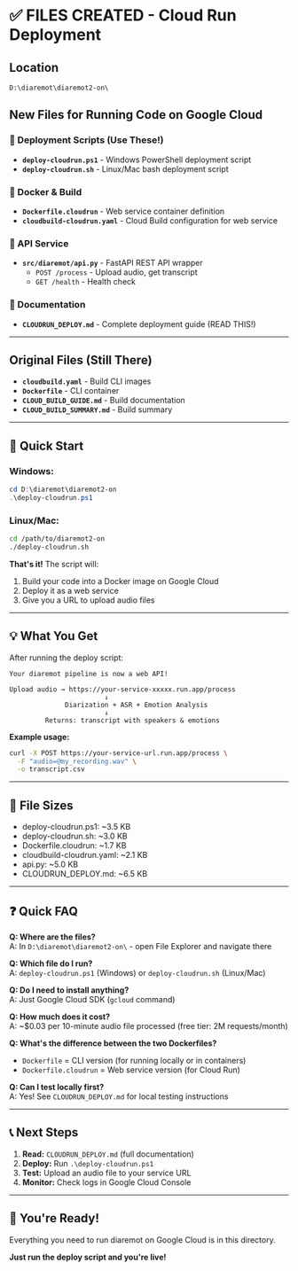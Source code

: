 # ✅ FILES CREATED - Cloud Run Deployment

## Location
`D:\diaremot\diaremot2-on\`

## New Files for Running Code on Google Cloud

### 🚀 Deployment Scripts (Use These!)
- **`deploy-cloudrun.ps1`** - Windows PowerShell deployment script
- **`deploy-cloudrun.sh`** - Linux/Mac bash deployment script

### 🐳 Docker & Build
- **`Dockerfile.cloudrun`** - Web service container definition
- **`cloudbuild-cloudrun.yaml`** - Cloud Build configuration for web service

### 📡 API Service
- **`src/diaremot/api.py`** - FastAPI REST API wrapper
  - `POST /process` - Upload audio, get transcript
  - `GET /health` - Health check

### 📖 Documentation
- **`CLOUDRUN_DEPLOY.md`** - Complete deployment guide (READ THIS!)

---

## Original Files (Still There)
- **`cloudbuild.yaml`** - Build CLI images
- **`Dockerfile`** - CLI container
- **`CLOUD_BUILD_GUIDE.md`** - Build documentation
- **`CLOUD_BUILD_SUMMARY.md`** - Build summary

---

## 🎯 Quick Start

### Windows:
```powershell
cd D:\diaremot\diaremot2-on
.\deploy-cloudrun.ps1
```

### Linux/Mac:
```bash
cd /path/to/diaremot2-on
./deploy-cloudrun.sh
```

**That's it!** The script will:
1. Build your code into a Docker image on Google Cloud
2. Deploy it as a web service
3. Give you a URL to upload audio files

---

## 💡 What You Get

After running the deploy script:

```
Your diaremot pipeline is now a web API!

Upload audio → https://your-service-xxxxx.run.app/process
                        ↓
              Diarization + ASR + Emotion Analysis
                        ↓
         Returns: transcript with speakers & emotions
```

**Example usage:**
```bash
curl -X POST https://your-service-url.run.app/process \
  -F "audio=@my_recording.wav" \
  -o transcript.csv
```

---

## 📂 File Sizes
- deploy-cloudrun.ps1: ~3.5 KB
- deploy-cloudrun.sh: ~3.0 KB
- Dockerfile.cloudrun: ~1.7 KB
- cloudbuild-cloudrun.yaml: ~2.1 KB
- api.py: ~5.0 KB
- CLOUDRUN_DEPLOY.md: ~6.5 KB

---

## ❓ Quick FAQ

**Q: Where are the files?**  
A: In `D:\diaremot\diaremot2-on\` - open File Explorer and navigate there

**Q: Which file do I run?**  
A: `deploy-cloudrun.ps1` (Windows) or `deploy-cloudrun.sh` (Linux/Mac)

**Q: Do I need to install anything?**  
A: Just Google Cloud SDK (`gcloud` command)

**Q: How much does it cost?**  
A: ~$0.03 per 10-minute audio file processed (free tier: 2M requests/month)

**Q: What's the difference between the two Dockerfiles?**  
- `Dockerfile` = CLI version (for running locally or in containers)
- `Dockerfile.cloudrun` = Web service version (for Cloud Run)

**Q: Can I test locally first?**  
A: Yes! See `CLOUDRUN_DEPLOY.md` for local testing instructions

---

## 📞 Next Steps

1. **Read:** `CLOUDRUN_DEPLOY.md` (full documentation)
2. **Deploy:** Run `.\deploy-cloudrun.ps1`
3. **Test:** Upload an audio file to your service URL
4. **Monitor:** Check logs in Google Cloud Console

---

## 🎉 You're Ready!

Everything you need to run diaremot on Google Cloud is in this directory.

**Just run the deploy script and you're live!**
